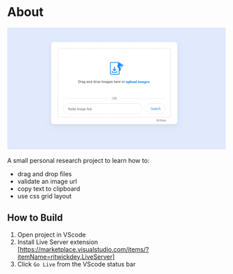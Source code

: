 # About

![screenshot](media/screenshot.png)

A small personal research project to learn how to:

-   drag and drop files
-   validate an image url
-   copy text to clipboard
-   use css grid layout

## How to Build

1. Open project in VScode
2. Install Live Server extension [https://marketplace.visualstudio.com/items/?itemName=ritwickdey.LiveServer]
3. Click `Go Live` from the VScode status bar
